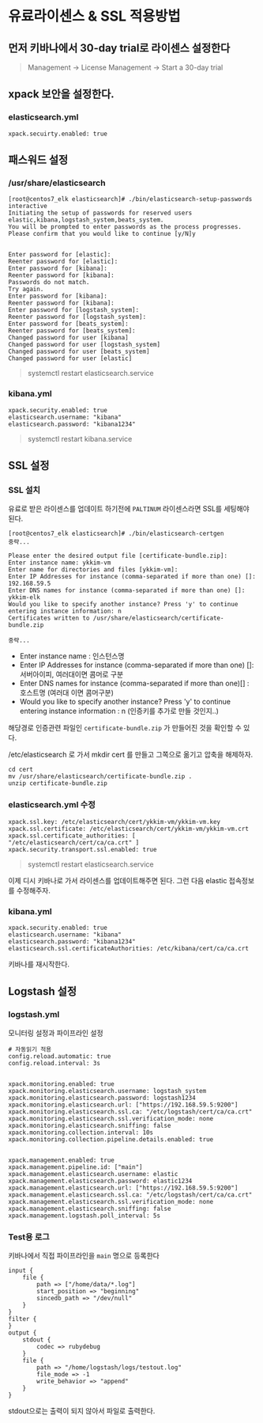 # 유료라이센스 & SSL 적용방법 




## 먼저 키바나에서 30-day trial로 라이센스 설정한다

> Management -> License Management -> Start a 30-day trial



## xpack 보안을 설정한다. 


### elasticsearch.yml 
```
xpack.secuirty.enabled: true
```

## 패스워드 설정

### /usr/share/elasticsearch
```
[root@centos7_elk elasticsearch]# ./bin/elasticsearch-setup-passwords interactive
Initiating the setup of passwords for reserved users elastic,kibana,logstash_system,beats_system.
You will be prompted to enter passwords as the process progresses.
Please confirm that you would like to continue [y/N]y


Enter password for [elastic]: 
Reenter password for [elastic]: 
Enter password for [kibana]: 
Reenter password for [kibana]: 
Passwords do not match.
Try again.
Enter password for [kibana]: 
Reenter password for [kibana]: 
Enter password for [logstash_system]: 
Reenter password for [logstash_system]: 
Enter password for [beats_system]: 
Reenter password for [beats_system]: 
Changed password for user [kibana]
Changed password for user [logstash_system]
Changed password for user [beats_system]
Changed password for user [elastic]
```

> systemctl restart elasticsearch.service

### kibana.yml

```
xpack.security.enabled: true
elasticsearch.username: "kibana"
elasticsearch.password: "kibana1234"
```

> systemctl restart kibana.service


## SSL 설정 

### SSL 설치 

유료로 받은 라이센스를 업데이트 하기전에 `PALTINUM` 라이센스라면 SSL를 세팅해야 된다. 

```
[root@centos7_elk elasticsearch]# ./bin/elasticsearch-certgen
중략...

Please enter the desired output file [certificate-bundle.zip]: 
Enter instance name: ykkim-vm
Enter name for directories and files [ykkim-vm]: 
Enter IP Addresses for instance (comma-separated if more than one) []: 192.168.59.5
Enter DNS names for instance (comma-separated if more than one) []: ykkim-elk 
Would you like to specify another instance? Press 'y' to continue entering instance information: n
Certificates written to /usr/share/elasticsearch/certificate-bundle.zip

중략...
```
- Enter instance name : 인스턴스명
- Enter IP Addresses for instance (comma-separated if more than one) []: 서버아이피, 여러대이면 콤머로 구분 
- Enter DNS names for instance (comma-separated if more than one)[] : 호스트명 (여러대 이면 콤머구분)
- Would you like to specify another instance? Press 'y' to continue entering instance information : n (인증키를 추가로 만들 것인지..)

해당경로 인증관련 파일인 `certificate-bundle.zip` 가 만들어진 것을 확인할 수 있다. 

/etc/elasticsearch 로 가서 mkdir cert 를 만들고 그쪽으로 옮기고 압축을 해제하자.

```
cd cert
mv /usr/share/elasticsearch/certificate-bundle.zip . 
unzip certificate-bundle.zip

```

### elasticsearch.yml 수정 

```
xpack.ssl.key: /etc/elasticsearch/cert/ykkim-vm/ykkim-vm.key
xpack.ssl.certificate: /etc/elasticsearch/cert/ykkim-vm/ykkim-vm.crt
xpack.ssl.certificate_authorities: [ "/etc/elasticsearch/cert/ca/ca.crt" ]
xpack.security.transport.ssl.enabled: true
```
> systemctl restart elasticsearch.service

이제 디시 키바나로 가서 라이센스를 업데이트해주면 된다. 그런 다음 elastic 접속정보를 수정해주자. 

### kibana.yml

```
xpack.security.enabled: true
elasticsearch.username: "kibana"
elasticsearch.password: "kibana1234"
elasticsearch.ssl.certificateAuthorities: /etc/kibana/cert/ca/ca.crt
```

키바나를 재시작한다. 


## Logstash 설정 

### logstash.yml 

모니터링 설정과 파이프라인 설정 

```
# 자동읽기 적용 
config.reload.automatic: true
config.reload.interval: 3s


xpack.monitoring.enabled: true
xpack.monitoring.elasticsearch.username: logstash_system
xpack.monitoring.elasticsearch.password: logstash1234
xpack.monitoring.elasticsearch.url: ["https://192.168.59.5:9200"]
xpack.monitoring.elasticsearch.ssl.ca: "/etc/logstash/cert/ca/ca.crt"
xpack.monitoring.elasticsearch.ssl.verification_mode: none
xpack.monitoring.elasticsearch.sniffing: false
xpack.monitoring.collection.interval: 10s
xpack.monitoring.collection.pipeline.details.enabled: true


xpack.management.enabled: true
xpack.management.pipeline.id: ["main"]
xpack.management.elasticsearch.username: elastic
xpack.management.elasticsearch.password: elastic1234
xpack.management.elasticsearch.url: ["https://192.168.59.5:9200"]
xpack.management.elasticsearch.ssl.ca: "/etc/logstash/cert/ca/ca.crt"
xpack.management.elasticsearch.ssl.verification_mode: none
xpack.management.elasticsearch.sniffing: false
xpack.management.logstash.poll_interval: 5s
```


### Test용 로그 

키바나에서 직접 파이프라인을 `main` 명으로 등록한다 

```
input {
    file {
        path => ["/home/data/*.log"]
        start_position => "beginning"
        sincedb_path => "/dev/null"
    }
}
filter {
}
output {
    stdout {
        codec => rubydebug
    }
    file {
        path => "/home/logstash/logs/testout.log"
        file_mode => -1
        write_behavior => "append"
    }
}
```

stdout으로는 출력이 되지 않아서 파일로 출력한다. 